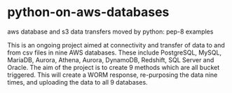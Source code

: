 # python-on-aws-databases
aws database and s3 data transfers moved by python: pep-8 examples 

This is an ongoing project aimed at connectivity and transfer of data to and from csv files in nine AWS databases. 
These include PostgreSQL, MySQL, MariaDB, Aurora, Athena, Aurora, DynamoDB, Redshift, SQL Server and Oracle. 
The aim of the project is to create 9 methods which are all bucket triggered.
This will create a WORM response, re-purposing the data nine times, and uploading the data to all 9 databases. 

